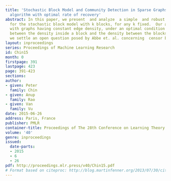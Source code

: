 ```yaml
---
title: 'Stochastic Block Model and Community Detection in Sparse Graphs: A spectral
  algorithm with optimal rate of recovery'
abstract: In this paper, we present  and analyze  a simple  and robust  spectral algorithm
  for the stochastic block model with k blocks, for any k fixed.  Our algorithm works
  with graphs having constant edge density, under an optimal condition on the gap
  between the density inside a block and the density between the blocks. As a co-product,
  we settle an open question posed by Abbe et. al. concerning  censor block models.
layout: inproceedings
series: Proceedings of Machine Learning Research
id: Chin15
month: 0
firstpage: 391
lastpage: 423
page: 391-423
sections: 
author:
- given: Peter
  family: Chin
- given: Anup
  family: Rao
- given: Van
  family: Vu
date: 2015-06-26
address: Paris, France
publisher: PMLR
container-title: Proceedings of The 28th Conference on Learning Theory
volume: '40'
genre: inproceedings
issued:
  date-parts:
  - 2015
  - 6
  - 26
pdf: http://proceedings.mlr.press/v40/Chin15.pdf
# Format based on citeproc: http://blog.martinfenner.org/2013/07/30/citeproc-yaml-for-bibliographies/
---
```

